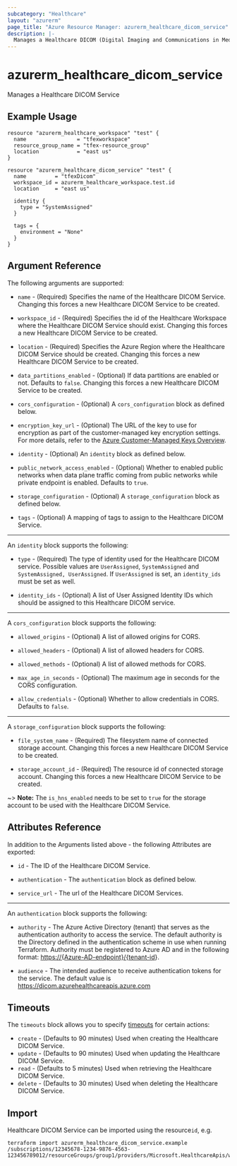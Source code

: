 ```yaml
---
subcategory: "Healthcare"
layout: "azurerm"
page_title: "Azure Resource Manager: azurerm_healthcare_dicom_service"
description: |-
  Manages a Healthcare DICOM (Digital Imaging and Communications in Medicine) Service.
---
```


# azurerm_healthcare_dicom_service

Manages a Healthcare DICOM Service

## Example Usage

```hcl
resource "azurerm_healthcare_workspace" "test" {
  name                = "tfexworkspace"
  resource_group_name = "tfex-resource_group"
  location            = "east us"
}

resource "azurerm_healthcare_dicom_service" "test" {
  name         = "tfexDicom"
  workspace_id = azurerm_healthcare_workspace.test.id
  location     = "east us"

  identity {
    type = "SystemAssigned"
  }

  tags = {
    environment = "None"
  }
}
```

## Argument Reference

The following arguments are supported:

* `name` - (Required) Specifies the name of the Healthcare DICOM Service. Changing this forces a new Healthcare DICOM Service to be created.

* `workspace_id` - (Required) Specifies the id of the Healthcare Workspace where the Healthcare DICOM Service should exist. Changing this forces a new Healthcare DICOM Service to be created.

* `location` - (Required) Specifies the Azure Region where the Healthcare DICOM Service should be created. Changing this forces a new Healthcare DICOM Service to be created.

* `data_partitions_enabled` - (Optional) If data partitions are enabled or not. Defaults to `false`. Changing this forces a new Healthcare DICOM Service to be created.

* `cors_configuration` - (Optional) A `cors_configuration` block as defined below.

* `encryption_key_url` - (Optional) The URL of the key to use for encryption as part of the customer-managed key encryption settings. For more details, refer to the [Azure Customer-Managed Keys Overview](https://learn.microsoft.com/en-us/azure/storage/common/customer-managed-keys-overview).

* `identity` - (Optional) An `identity` block as defined below.

* `public_network_access_enabled` - (Optional) Whether to enabled public networks when data plane traffic coming from public networks while private endpoint is enabled. Defaults to `true`.

* `storage_configuration` - (Optional) A `storage_configuration` block as defined below.

* `tags` - (Optional) A mapping of tags to assign to the Healthcare DICOM Service.

---

An `identity` block supports the following:

* `type` - (Required) The type of identity used for the Healthcare DICOM service. Possible values are `UserAssigned`, `SystemAssigned` and `SystemAssigned, UserAssigned`. If `UserAssigned` is set, an `identity_ids` must be set as well.

* `identity_ids` - (Optional) A list of User Assigned Identity IDs which should be assigned to this Healthcare DICOM service.

---

A `cors_configuration` block supports the following:

* `allowed_origins` - (Optional) A list of allowed origins for CORS.

* `allowed_headers` - (Optional) A list of allowed headers for CORS.

* `allowed_methods` - (Optional) A list of allowed methods for CORS.

* `max_age_in_seconds` - (Optional) The maximum age in seconds for the CORS configuration.

* `allow_credentials` - (Optional) Whether to allow credentials in CORS. Defaults to `false`.

---

A `storage_configuration` block supports the following:

* `file_system_name` - (Required) The filesystem name of connected storage account. Changing this forces a new Healthcare DICOM Service to be created.

* `storage_account_id` - (Required) The resource id of connected storage account. Changing this forces a new Healthcare DICOM Service to be created.

~> **Note:** The `is_hns_enabled` needs to be set to `true` for the storage account to be used with the Healthcare DICOM Service.

## Attributes Reference

In addition to the Arguments listed above - the following Attributes are exported:

* `id` - The ID of the Healthcare DICOM Service.

* `authentication` - The `authentication` block as defined below.

* `service_url` - The url of the Healthcare DICOM Services.

---
An `authentication` block supports the following:

* `authority` - The Azure Active Directory (tenant) that serves as the authentication authority to access the service. The default authority is the Directory defined in the authentication scheme in use when running Terraform.
  Authority must be registered to Azure AD and in the following format: <https://{Azure-AD-endpoint}/{tenant-id>}.

* `audience` - The intended audience to receive authentication tokens for the service. The default value is <https://dicom.azurehealthcareapis.azure.com>

## Timeouts

The `timeouts` block allows you to specify [timeouts](https://www.terraform.io/language/resources/syntax#operation-timeouts) for certain actions:

* `create` - (Defaults to 90 minutes) Used when creating the Healthcare DICOM Service.
* `update` - (Defaults to 90 minutes) Used when updating the Healthcare DICOM Service.
* `read` - (Defaults to 5 minutes) Used when retrieving the Healthcare DICOM Service.
* `delete` - (Defaults to 30 minutes) Used when deleting the Healthcare DICOM Service.

## Import

Healthcare DICOM Service can be imported using the resource`id`, e.g.

```shell
terraform import azurerm_healthcare_dicom_service.example /subscriptions/12345678-1234-9876-4563-123456789012/resourceGroups/group1/providers/Microsoft.HealthcareApis/workspaces/workspace1/dicomServices/service1
```
